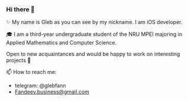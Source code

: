 ### Hi there 👋

✨ My name is Gleb as you can see by my nickname. I am iOS developer.

🎓 I am a third-year undergraduate student of the NRU MPEI majoring in Applied Mathematics and Computer Science.

Open to new acquaintances and would be happy to work on interesting projects 🙂

📫 How to reach me:
* telegram: @glebfann
* Fandeev.business@gmail.com
